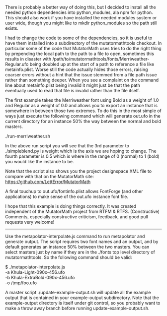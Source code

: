 
There is probably a better way of doing this, but I decided to install
all the needed python dependencies into python_modules, ala npm for
python. This should also work if you have installed the needed modules
system or user wide, though you might like to mkdir python_modules so
the path still exists.

I had to change the code to some of the dependencies, so it is useful
to have them installed into a subdirectory of the mutatormathtools
checkout. In particular some of the code that MutatorMath uses tries
to do the right thing by prepending the local path to the path to a
file to open, sometimes this results in disaster with
/path/to/mutatormathtools/fonts/Merriweather-Regular.ufo being doubled
up at the start of a path to reference a file like metainfo.plist.
Worse still the code actually hides those errors, raising coarser
errors without a hint that the issue stemmed from a file path issue
rather than something deeper. When you see a complaint on the command
line about metainfo.plist being invalid it might just be that the path
eventually used to read that file is invalid rather than the file
itself.

The first example takes the Merriweather font using Bold as a weight
of 1.0 and Regular as a weight of 0.0 and allows you to export an
instance that is somewhere in between those two extremes. To do this
in the most simple of ways just execute the following command which
will generate out.ufo in the current directory for an instance 50% the
way between the normal and bold masters.

./run-merriweather.sh

In the above run script you will see that the 3rd parameter to
./simpleblend.py is weight which is the axis we are hoping to change.
The fourth parameter is 0.5 which is where in the range of 0 (normal)
to 1 (bold) you would like the instance to be.

Note that the script also shows you the project designspace XML file
to compare with that on the MutatorMath site:
https://github.com/LettError/MutatorMath

A final touchup to out.ufo/fontinfo.plist allows FontForge (and other
applications) to make sense of the out.ufo instance font file.

I hope that this example is doing things correctly. It was created
independent of the MutatorMath project from RTFM & RTFS. (Constructive)
Comments, especially constructive criticism, feedback, and good pull
requests very welcome!

---

Use the metapolator-interpolate.js command to run metapolator and
generate output. The script requires two font names and an output, and
by default generates an instance 50% between the two masters. You can
select masters just by name if they are in the ./fonts top level
directory of mutatormathtools. So the following command should be
valid:

$ ./metapolator-interpolate.js       \
    -a Khula-Light-090x-456.ufo      \
    -b Khula-ExtraBold-090x-456.ufo  \
    -o /tmp/foo.ufo

A master script ./update-example-output.sh will update all the example
output that is contained in your example-output subdirectory. Note
that the example-output directory is itself under git control, so you
probably want to make a throw away branch before running
update-example-output.sh.


